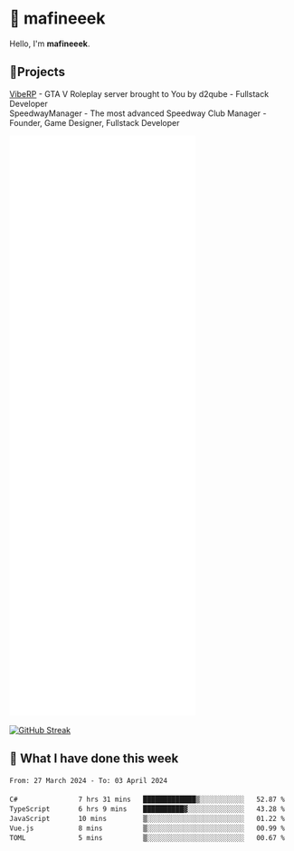 # 👋 mafineeek
Hello, I'm **mafineeek**.

## 📝Projects

[VibeRP](https://v-rp.pl) - GTA V Roleplay server brought to You by d2qube - Fullstack Developer<br/>
SpeedwayManager - The most advanced Speedway Club Manager - Founder, Game Designer, Fullstack Developer


![](./github-metrics.svg)

[![GitHub Streak](https://streak-stats.demolab.com/?user=mafineeek)](https://git.io/streak-stats)

## 📰 What I have done this week
<!--START_SECTION:waka-->

```txt
From: 27 March 2024 - To: 03 April 2024

C#               7 hrs 31 mins   █████████████▒░░░░░░░░░░░   52.87 %
TypeScript       6 hrs 9 mins    ██████████▓░░░░░░░░░░░░░░   43.28 %
JavaScript       10 mins         ▒░░░░░░░░░░░░░░░░░░░░░░░░   01.22 %
Vue.js           8 mins          ▒░░░░░░░░░░░░░░░░░░░░░░░░   00.99 %
TOML             5 mins          ▒░░░░░░░░░░░░░░░░░░░░░░░░   00.67 %
```

<!--END_SECTION:waka-->
